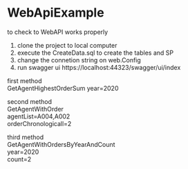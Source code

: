 # WebApiExample

to check to WebAPI  works properly  



1. clone the project to local computer  
2. execute the CreateData.sql to create the tables and SP
3. change the connetion string on web.Config
4. run swagger ui https://localhost:44323/swagger/ui/index


first method  
GetAgentHighestOrderSum   year=2020  
  
second method  
GetAgentWithOrder  
agentList=A004,A002  
orderChronologicall=2  

third method   
GetAgentWithOrdersByYearAndCount  
year=2020  
count=2  

